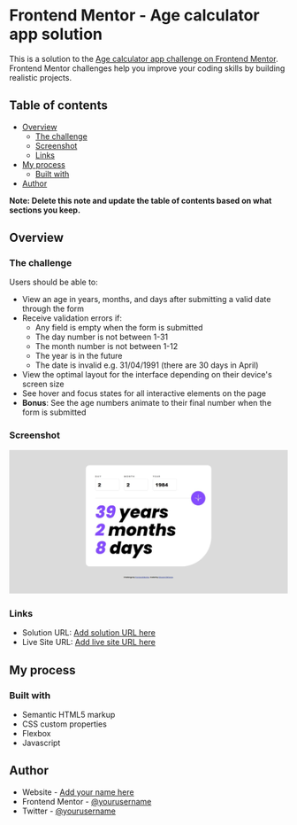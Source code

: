 # Frontend Mentor - Age calculator app solution

This is a solution to the [Age calculator app challenge on Frontend Mentor](https://www.frontendmentor.io/challenges/age-calculator-app-dF9DFFpj-Q). Frontend Mentor challenges help you improve your coding skills by building realistic projects.

## Table of contents

- [Overview](#overview)
  - [The challenge](#the-challenge)
  - [Screenshot](#screenshot)
  - [Links](#links)
- [My process](#my-process)
  - [Built with](#built-with)
- [Author](#author)

**Note: Delete this note and update the table of contents based on what sections you keep.**

## Overview

### The challenge

Users should be able to:

- View an age in years, months, and days after submitting a valid date through the form
- Receive validation errors if:
  - Any field is empty when the form is submitted
  - The day number is not between 1-31
  - The month number is not between 1-12
  - The year is in the future
  - The date is invalid e.g. 31/04/1991 (there are 30 days in April)
- View the optimal layout for the interface depending on their device's screen size
- See hover and focus states for all interactive elements on the page
- **Bonus**: See the age numbers animate to their final number when the form is submitted

### Screenshot

![](./screenshot.jpg)

### Links

- Solution URL: [Add solution URL here](https://github.com/giobooo/giovannibrienzaftm/tree/main/003_age-calculator-app-main)
- Live Site URL: [Add live site URL here](https://elaborate-strudel-e3066a.netlify.app/)

## My process

### Built with

- Semantic HTML5 markup
- CSS custom properties
- Flexbox
- Javascript

## Author

- Website - [Add your name here](https://www.giobrienza.com)
- Frontend Mentor - [@yourusername](https://www.frontendmentor.io/profile/giobooo)
- Twitter - [@yourusername](https://www.twitter.com/giobooo)
